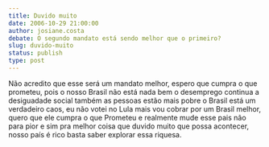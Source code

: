 ```yaml
---
title: Duvido muito
date: 2006-10-29 21:00:00
author: josiane.costa
debate: O segundo mandato está sendo melhor que o primeiro?
slug: duvido-muito
status: publish 
type: post
---
```


Não acredito que esse será um mandato melhor, espero que cumpra o que prometeu, pois o nosso Brasil não está nada bem o desemprego continua a desiguadade social também as pessoas estão mais pobre o Brasil está um verdadeiro caos, eu não votei no Lula mais vou cobrar por um Brasil melhor, quero que ele cumpra o que Prometeu e realmente mude esse pais não para pior e sim pra melhor coisa que duvido muito que possa acontecer, nosso país é rico basta saber explorar essa riquesa.
